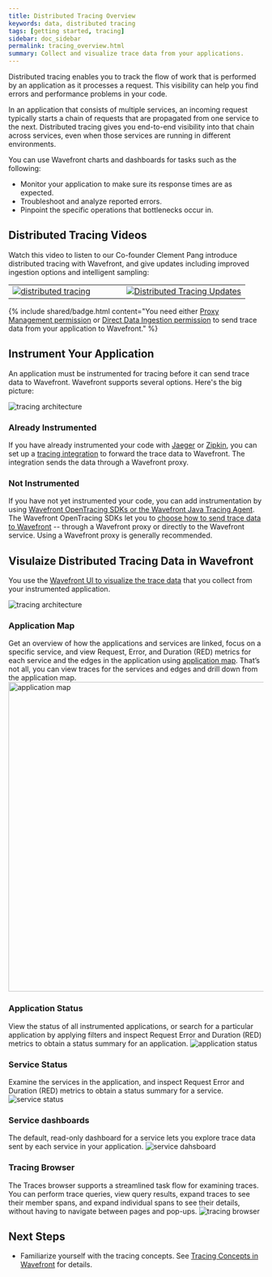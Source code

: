 ```yaml
---
title: Distributed Tracing Overview
keywords: data, distributed tracing
tags: [getting started, tracing]
sidebar: doc_sidebar
permalink: tracing_overview.html
summary: Collect and visualize trace data from your applications.
---
```


Distributed tracing enables you to track the flow of work that is performed by an application as it processes a request. This visibility can help you find errors and performance problems in your code.

In an application that consists of multiple services, an incoming request typically starts a chain of requests that are propagated from one service to the next.  Distributed tracing gives you end-to-end visibility into that chain across services, even when those services are running in different environments.

You can use Wavefront charts and dashboards for tasks such as the following:

* Monitor your application to make sure its response times are as expected.
* Troubleshoot and analyze reported errors.
* Pinpoint the specific operations that bottlenecks occur in.

## Distributed Tracing Videos

Watch this video to listen to our Co-founder Clement Pang introduce distributed tracing with Wavefront, and give updates including improved ingestion options and intelligent sampling:

<table style="width: 100%;">
<tbody>
<tr><td width="48%"><a href="https://youtu.be/Z7mf_oZfcSE"><img src="/images/v_tracing_rev.png" alt="distributed tracing"/></a></td>
<td width="52%"><a href="https://youtu.be/SlROqypTUYk"><img src="/images/v_tracing_updates.png"  alt="Distributed Tracing Updates"/></a></td>
</tr>
</tbody>
</table>

{% include shared/badge.html content="You need either [Proxy Management permission](permissions_overview.html) or [Direct Data Ingestion permission](permissions_overview.html) to send trace data from your application to Wavefront." %}

## Instrument Your Application

An application must be instrumented for tracing before it can send trace data to Wavefront. Wavefront supports several options. Here's the big picture:

![tracing architecture](images/tracing_send_data_to_wavefront.png)

### Already Instrumented
If you have already instrumented your code with [Jaeger](jaeger.html) or [Zipkin](zipkin.html), you can set up a [tracing integration](tracing_integrations.html) to forward the trace data to Wavefront. The integration sends the data through a Wavefront proxy.

### Not Instrumented 
If you have not yet instrumented your code, you can add instrumentation by using [Wavefront OpenTracing SDKs or the Wavefront Java Tracing Agent](tracing_instrumenting_frameworks.html#step-2-get-data-flowing-into-wavefront).
The Wavefront OpenTracing SDKs let you to [choose how to send trace data to Wavefront](tracing_instrumenting_frameworks.html#step-1-prepare-to-send-data-to-wavefront) -- through a Wavefront proxy or directly to the Wavefront service. Using a Wavefront proxy is generally recommended. <!--- See XX for guidelines for choosing a proxy vs. direct ingestion. --->

## Visulaize Distributed Tracing Data in Wavefront

You use the [Wavefront UI to visualize the trace data](tracing_ui_overview.html) that you collect from your instrumented application.

![tracing architecture](images/tracing_ui_horizontal.png)

### Application Map 

Get an overview of how the applications and services are linked, focus on a specific service, and view Request, Error, and Duration (RED) metrics for each service and the edges in the application using [application map](/tracing_ui_overview.html#application-map-beta). That’s not all, you can view traces for the services and edges and drill down from the application map.
<img src="/images/application_map_intro.png" alt="application map" width="1200" height="611">

### Application Status

View the status of all instrumented applications, or search for a particular application by applying filters and inspect Request Error and Duration (RED) metrics to obtain a status summary for an application.
![application status](/images/application_status_intro.png)


### Service Status

Examine the services in the application, and inspect Request Error and Duration (RED) metrics to obtain a status summary for a service.
![service status](/images/service_status_intro.png)

### Service dashboards

The default, read-only dashboard for a service lets you explore trace data sent by each service in your application. 
![service dahsboard](/images/service_dashboard_intro.png)

### Tracing Browser

The Traces browser supports a streamlined task flow for examining traces. You can perform trace queries, view query results, expand traces to see their member spans, and expand individual spans to see their details, without having to navigate between pages and pop-ups.
![tracing browser](/images/tracing_browser_intro.png)

## Next Steps 

- Familiarize yourself with the tracing concepts. See [Tracing Concepts in Wavefront](tracing_concepts.html) for details.
